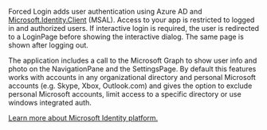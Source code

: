 ﻿Forced Login adds user authentication using Azure AD and [Microsoft.Identity.Client](https://www.nuget.org/packages/Microsoft.Identity.Client) (MSAL). 
Access to your app is restricted to logged in and authorized users. If interactive login is required, the user is redirected to a LoginPage before showing the interactive dialog. The same page is shown after logging out.

The application includes a call to the Microsoft Graph to show user info and photo on the NavigationPane and the SettingsPage.  By default this features works with accounts in any organizational directory and personal Microsoft accounts (e.g. Skype, Xbox, Outlook.com) and gives the option to exclude personal Microsoft accounts, limit access to a specific directory or use windows integrated auth.

[Learn more about Microsoft Identity platform.](https://docs.microsoft.com/azure/active-directory/develop/v2-overview)
